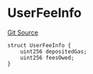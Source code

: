 # UserFeeInfo
[Git Source](https://github.com/Maia-DAO/test-env-V2/blob/84b5f9e8695c91ddb02f27bb3dfb1c652f55ced4/ulysses-omnichain/interfaces/IBranchBridgeAgent.sol)


```solidity
struct UserFeeInfo {
    uint256 depositedGas;
    uint256 feesOwed;
}
```

